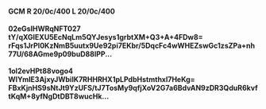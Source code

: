 #### GCM R 20/0c/400 L 20/0c/400
**02eGslHWRqNFT027**<br/>**tY/qXGIEXU5EcNqLm5QYJesys1grbtXM+Q3+A+4FDw8=**<br/>**rFqs1JrPl0KzNmB5uutx9Ue92pi7EKbr/5DqcFc4wWHEZswGc1zsZPa+nh77U/68AGme9p09buD88lPP...**<br/><br/>
**1ol2evHPt88vogo4**<br/>**WIYmIE3AjxyJWbiIK7RHHRHX1pLPdbHstmthxl7HeKg=**<br/>**FBxKjnHS9sNtJt9YzUFS/tJ7TosMy9qfjXoV2G7a6BdvAN9zDR3QduR6kvftKqM+8yfNgDtDBT8wucHk...**